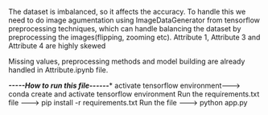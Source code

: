 
The dataset is imbalanced, so it affects the accuracy. To handle this we need to do image agumentation using ImageDataGenerator from tensorflow preprocessing techniques, which can handle balancing the dataset by preprocessing the images(flipping, zooming etc). Attribute 1, Attribute 3 and Attribute 4 are highly skewed


Missing values, preprocessing methods  and model building are already handled in Attribute.ipynb file.



*****-----How to run this file------******
activate tensorflow environment---> conda create and activate tensorflow environment
Run the requirements.txt file  ---> pip install -r requirements.txt
Run the file                   ---> python app.py